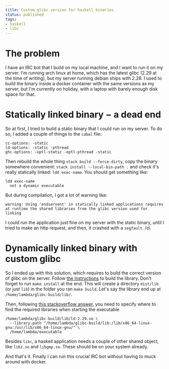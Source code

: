 ```yaml
---
title: Custom glibc version for haskell binaries
status: published
tags:
- haskell
- libc
---
```


# The problem

I have an IRC bot that I build on my local machine, and I want to run it on my server.
I'm running arch linux at home, which has the latest glibc (2.29 at the time of writing), but
my server running debian ships with 2.28.
I used to build the binary inside a docker container with the same versions as my server, but I'm currently on
holiday, with a laptop with barely enough disk space for that.

# Statically linked binary − a dead end
So at first, I tried to build a static binary that I could run on my server. To do so, I added a couple of things
to the `cabal` file:

```
cc-options: -static
ld-options: -static -pthread
ghc-options: -optl-static -optl-pthread -static
```

Then rebuild the whole thing `stack build --force-dirty`, copy the binary somewhere convenient: `stack install --local-bin-path .`
and check it's really statically linked: `ldd exec-name`. You should get something like:

```
ldd exec-name
  not a dynamic executable
```

But during compilation, I got a lot of warning like:
```
warning: Using 'endservent' in statically linked applications requires at runtime the shared libraries from the glibc version used for linking
```

I could run the application just fine on my server with the static binary, until I tried to make an http request, and then, it crashed with a `segfault`. /o\\


# Dynamically linked binary with custom glibc

So I ended up with this solution, which requires to build the correct version of glibc on the server. Follow [the instructions](https://sourceware.org/glibc/wiki/Testing/Builds)
to build the library. Don't forget to run `make install` at the end. This will create a directory `dist/lib` (or just `lib`) in the folder you ran `make build`. Let's say
the library end up at `/home/lambda/glibc-build/lib/`.

Then, following [this stackoverflow answer](https://stackoverflow.com/a/8658468), you need to specify where to find the required libraries when starting the executable
```
/home/lambda/glibc-build/lib/ld-2.29.so \
  --library-path "/home/lambda/glibc-build/lib:/lib/x86_64-linux-gnu:/usr/lib/x86_64-linux-gnu/" \
  /home/lambda/executable
```

Besides `libc`, a haskell application needs a couple of other shared object, like `libz.so` and `libgmp.so`. These should be on your system already.

And that's it. Finally I can run this crucial IRC bot without having to muck around with docker.
